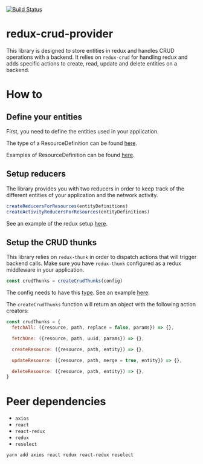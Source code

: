 [![Build Status](https://travis-ci.org/hwaterke/redux-crud-provider.svg?branch=master)](https://travis-ci.org/hwaterke/redux-crud-provider)

# redux-crud-provider

This library is designed to store entities in redux and handles CRUD operations with a backend.
It relies on `redux-crud` for handling redux and adds specific actions to create, read, update and delete entities on a backend.

# How to

## Define your entities

First, you need to define the entities used in your application.

The type of a ResourceDefinition can be found [here](src/types/ResourceDefinition.js).

Examples of ResourceDefinition can be found [here](example/src/resources/resources.js).

## Setup reducers

The library provides you with two reducers in order to keep track of the different entities of your application and the network activity.

```js
createReducersForResources(entityDefinitions)
createActivityReducersForResources(entityDefinitions)
```

See an example of the redux setup [here](example/src/reducers/reducers.js).

## Setup the CRUD thunks

This library relies on `redux-thunk` in order to dispatch actions that will trigger backend calls.
Make sure you have `redux-thunk` configured as a redux middleware in your application.

```js
const crudThunks = createCrudThunks(config)
```

The config needs to have this [type](src/thunks/createCrudThunks.js#L14).
See an example [here](example/src/thunks/crudThunks.js).

The `createCrudThunks` function will return an object with the following action creators:

```js
const crudThunks = {
  fetchAll: ({resource, path, replace = false, params}) => {},

  fetchOne: ({resource, path, uuid, params}) => {},

  createResource: ({resource, path, entity}) => {},

  updateResource: ({resource, path, merge = true, entity}) => {},

  deleteResource: ({resource, path, entity}) => {},
}
```

# Peer dependencies

- `axios`
- `react`
- `react-redux`
- `redux`
- `reselect`

`yarn add axios react redux react-redux reselect`
